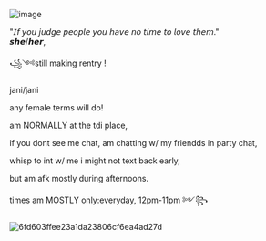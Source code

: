 

![image](https://github.com/user-attachments/assets/aea1e675-4ee5-4e18-a098-18fcdab479ab)

"𝘐𝘧 𝘺𝘰𝘶 𝘫𝘶𝘥𝘨𝘦 𝘱𝘦𝘰𝘱𝘭𝘦 𝘺𝘰𝘶 𝘩𝘢𝘷𝘦 𝘯𝘰 𝘵𝘪𝘮𝘦 𝘵𝘰 𝘭𝘰𝘷𝘦 𝘵𝘩𝘦𝘮."                       
𝙨𝙝𝙚/𝙝𝙚𝙧,

꧁༺still making rentry !

jani/jani

any female terms will do!

am NORMALLY at the tdi place, 


if you dont see me chat, am chatting w/ my friendds in party chat,


whisp to int w/ me i might not text back early, 

but am afk mostly during afternoons.


times am MOSTLY only:everyday, 12pm-11pm ༻꧂


![6fd603ffee23a1da23806cf6ea4ad27d](https://github.com/user-attachments/assets/d3c57d5d-f3b6-4b55-a930-2cf3396d6b3a)

  

  


